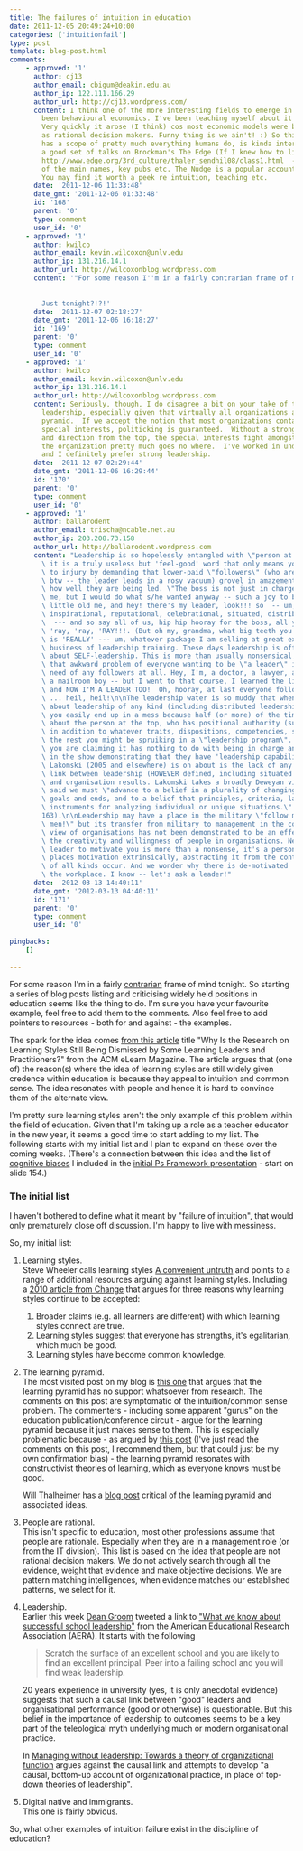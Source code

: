 ```yaml
---
title: The failures of intuition in education
date: 2011-12-05 20:49:24+10:00
categories: ['intuitionfail']
type: post
template: blog-post.html
comments:
    - approved: '1'
      author: cj13
      author_email: cbigum@deakin.edu.au
      author_ip: 122.111.166.29
      author_url: http://cj13.wordpress.com/
      content: I think one of the more interesting fields to emerge in recent years has
        been behavioural economics. I've been teaching myself about it for a wee while.
        Very quickly it arose (I think) cos most economic models were based on humans
        as rational decision makers. Funny thing is we ain't! :) So this field, which
        has a scope of pretty much everything humans do, is kinda interesting. There is
        a good set of talks on Brockman's The Edge (If I knew how to link it i would)
        http://www.edge.org/3rd_culture/thaler_sendhil08/class1.html  - this has a collection
        of the main names, key pubs etc. The Nudge is a popular account of this stuff.
        You may find it worth a peek re intuition, teaching etc.
      date: '2011-12-06 11:33:48'
      date_gmt: '2011-12-06 01:33:48'
      id: '168'
      parent: '0'
      type: comment
      user_id: '0'
    - approved: '1'
      author: kwilco
      author_email: kevin.wilcoxon@unlv.edu
      author_ip: 131.216.14.1
      author_url: http://wilcoxonblog.wordpress.com
      content: '"For some reason I''m in a fairly contrarian frame of mind tonight."
    
    
        Just tonight?!?!'
      date: '2011-12-07 02:18:27'
      date_gmt: '2011-12-06 16:18:27'
      id: '169'
      parent: '0'
      type: comment
      user_id: '0'
    - approved: '1'
      author: kwilco
      author_email: kevin.wilcoxon@unlv.edu
      author_ip: 131.216.14.1
      author_url: http://wilcoxonblog.wordpress.com
      content: Seriously, though, I do disagree a bit on your take of the importance of
        leadership, especially given that virtually all organizations are built on the
        pyramid.  If we accept the notion that most organizations contain a myriad of
        special interests, politicking is guaranteed.  Without a strong sense of purpose
        and direction from the top, the special interests fight amongst themselves and
        the organization pretty much goes no where.  I've worked in under both circumstances
        and I definitely prefer strong leadership.
      date: '2011-12-07 02:29:44'
      date_gmt: '2011-12-06 16:29:44'
      id: '170'
      parent: '0'
      type: comment
      user_id: '0'
    - approved: '1'
      author: ballarodent
      author_email: trischa@ncable.net.au
      author_ip: 203.208.73.158
      author_url: http://ballarodent.wordpress.com
      content: "Leadership is so hopelessly entangled with \"person at the top\" that\
        \ it is a truly useless but 'feel-good' word that only means you are adding insult\
        \ to injury by demanding that lower-paid \"followers\" (who are rarely mentioned,\
        \ btw -- the leader leads in a rosy vacuum) grovel in amazement and delight at\
        \ how well they are being led. \"The boss is not just in charge of controlling\
        \ me, but I would do what s/he wanted anyway -- such a joy to be led -- here's\
        \ little old me, and hey! there's my leader, look!!! so  -- um, visionary, transformational,\
        \ inspirational, reputational, celebrational, situated, distributed, cashed-up\
        \  --- and so say all of us, hip hip hooray for the boss, all you followers!!!\
        \ 'ray, 'ray, 'RAY!!!. (But oh my, grandma, what big teeth you have!)\n\nLeadership\
        \ is 'REALLY' --- um, whatever package I am selling at great expense in the fashion\
        \ business of leadership training. These days leadership is often said to be 'really'\
        \ about SELF-leadership. This is more than usually nonsensical, but it gets over\
        \ that awkward problem of everyone wanting to be \"a leader\" in a vacuum. No\
        \ need of any followers at all. Hey, I'm, a doctor, a lawyer, a dentist, a teacher,\
        \ a mailroom boy -- but I went to that course, I learned the little pyramid thinggy,\
        \ and NOW I'M A LEADER TOO!  Oh, hooray, at last everyone follows so willingly\
        \ ... heil, heil!\n\nThe leadership water is so muddy that when you start talking\
        \ about leadership of any kind (including distributed leadership or situated leadership)\
        \ you easily end up in a mess because half (or more) of the time you are talking\
        \ about the person at the top, who has positional authority (supervision and control)\
        \ in addition to whatever traits, dispositions, competencies, skills, models and\
        \ the rest you might be spruiking in a \"leadership program\". The other half\
        \ you are claiming it has nothing to do with being in charge and you want everyone\
        \ in the show demonstrating that they have 'leadership capabilities'.\n\nWhat\
        \ Lakomski (2005 and elsewhere) is on about is the lack of any demonstrated causal\
        \ link between leadership (HOWEVER defined, including situated and distributed)\
        \ and organisation results. Lakomski takes a broadly Deweyan view on this. Dewey\
        \ said we must \"advance to a belief in a plurality of changing, moving, individualized\
        \ goals and ends, and to a belief that principles, criteria, laws are intellectual\
        \ instruments for analyzing individual or unique situations.\" (Dewey 1920, pp.162\u2013\
        163).\n\nLeadership may have a place in the military \"follow me over the top,\
        \ men!\" but its transfer from military to management in the command-and-control\
        \ view of organisations has not been demonstrated to be an effective way of mobilising\
        \ the creativity and willingness of people in organisations. Needing a visionary\
        \ leader to motivate you is more than a nonsense, it's a personal tragedy. It\
        \ places motivation extrinsically, abstracting it from the contexts in which tasks\
        \ of all kinds occur. And we wonder why there is de-motivated 'presentism' in\
        \ the workplace. I know -- let's ask a leader!"
      date: '2012-03-13 14:40:11'
      date_gmt: '2012-03-13 04:40:11'
      id: '171'
      parent: '0'
      type: comment
      user_id: '0'
    
pingbacks:
    []
    
---
```

For some reason I'm in a fairly [contrarian](http://en.wikipedia.org/wiki/Contrarian) frame of mind tonight. So starting a series of blog posts listing and criticising widely held positions in education seems like the thing to do. I'm sure you have your favourite example, feel free to add them to the comments. Also feel free to add pointers to resources - both for and against - the examples.

The spark for the idea comes [from this article](http://elearnmag.acm.org/archive.cfm?aid=2070611) title "Why Is the Research on Learning Styles Still Being Dismissed by Some Learning Leaders and Practitioners?" from the ACM eLearn Magazine. The article argues that (one of) the reason(s) where the idea of learning styles are still widely given credence within education is because they appeal to intuition and common sense. The idea resonates with people and hence it is hard to convince them of the alternate view.

I'm pretty sure learning styles aren't the only example of this problem within the field of education. Given that I'm taking up a role as a teacher educator in the new year, it seems a good time to start adding to my list. The following starts with my initial list and I plan to expand on these over the coming weeks. (There's a connection between this idea and the list of [cognitive biases](http://en.wikipedia.org/wiki/List_of_cognitive_biases) I included in the [initial Ps Framework presentation](http://www.slideshare.net/davidj/the-missing-ps-lessons-for-the-adoption-and-implementation-of-learning-management-systems) - start on slide 154.)

### The initial list

I haven't bothered to define what it meant by "failure of intuition", that would only prematurely close off discussion. I'm happy to live with messiness.

So, my initial list:

1. Learning styles.  
    Steve Wheeler calls learning styles [A convenient untruth](http://steve-wheeler.blogspot.com/2011/11/convenient-untruth.html) and points to a range of additional resources arguing against learning styles. Including a [2010 article from Change](http://www.changemag.org/Archives/Back%20Issues/September-October%202010/the-myth-of-learning-full.html) that argues for three reasons why learning styles continue to be accepted:
    1. Broader claims (e.g. all learners are different) with which learning styles connect are true.
    2. Learning styles suggest that everyone has strengths, it's egalitarian, which much be good.
    3. Learning styles have become common knowledge.
2. The learning pyramid.  
    The most visited post on my blog is [this one](/blog2/2009/10/11/the-learning-pyramid-true-false-hoax-or-myth/) that argues that the learning pyramid has no support whatsoever from research. The comments on this post are symptomatic of the intuition/common sense problem. The commenters - including some apparent "gurus" on the education publication/conference circuit - argue for the learning pyramid because it just makes sense to them. This is especially problematic because - as argued by [this post](http://www.karenhume.ca/learning-pyramid/) (I've just read the comments on this post, I recommend them, but that could just be my own confirmation bias) - the learning pyramid resonates with constructivist theories of learning, which as everyone knows must be good.
    
    Will Thalheimer has a [blog post](http://www.willatworklearning.com/2006/05/people_remember.html) critical of the learning pyramid and associated ideas.
    
3. People are rational.  
    This isn't specific to education, most other professions assume that people are rationale. Especially when they are in a management role (or from the IT division). This list is based on the idea that people are not rational decision makers. We do not actively search through all the evidence, weight that evidence and make objective decisions. We are pattern matching intelligences, when evidence matches our established patterns, we select for it.
4. Leadership.  
    Earlier this week [Dean Groom](http://deangroom.wordpress.com/) tweeted a link to ["What we know about successful school leadership"](http://cepm.uoregon.edu/pdf/whatweknow103.pdf) from the American Educational Research Association (AERA). It starts with the following
    
    > Scratch the surface of an excellent school and you are likely to find an excellent principal. Peer into a failing school and you will find weak leadership.
    
    20 years experience in university (yes, it is only anecdotal evidence) suggests that such a causal link between "good" leaders and organisational performance (good or otherwise) is questionable. But this belief in the importance of leadership to outcomes seems to be a key part of the teleological myth underlying much or modern organisational practice.
    
    In [Managing without leadership: Towards a theory of organizational function](http://books.google.com.au/books?id=p9alf-JZFQ8C&dq=gabriele+lakomski+management+without+leadership&source=gbs_navlinks_s) argues against the causal link and attempts to develop "a causal, bottom-up account of organizational practice, in place of top-down theories of leadership".
    
5. Digital native and immigrants.  
    This one is fairly obvious.

So, what other examples of intuition failure exist in the discipline of education?
